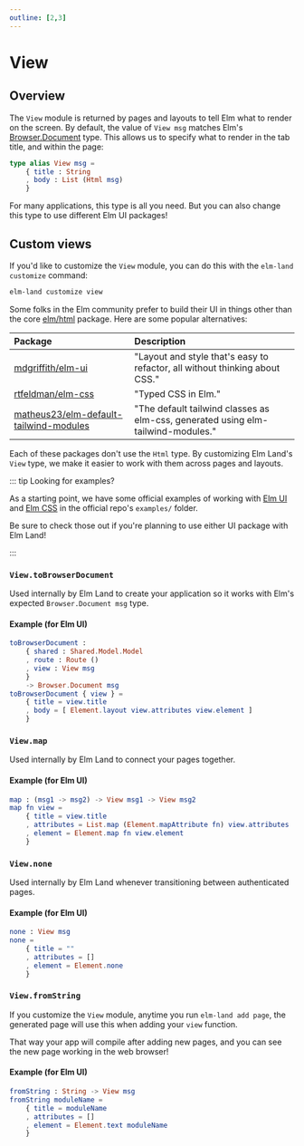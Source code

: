 ```yaml
---
outline: [2,3]
---
```


# View

## Overview

The `View` module is returned by pages and layouts to tell Elm what to render on the screen. By default, the value of `View msg` matches Elm's [Browser.Document](https://package.elm-lang.org/packages/elm/browser/latest/Browser#Document) type. This allows us to specify what to render in the tab title, and within the page:


```elm
type alias View msg =
    { title : String
    , body : List (Html msg)
    }
```

For many applications, this type is all you need. But you can also change this type to use different Elm UI packages!

## Custom views

If you'd like to customize the `View` module, you can do this with the `elm-land customize` command:

```sh
elm-land customize view
```

Some folks in the Elm community prefer to build their UI in things other than the core [elm/html](https://package.elm-lang.org/packages/elm/html/latest/) package. Here are some popular alternatives:

Package | Description
:-- | :--
[mdgriffith/elm-ui](https://package.elm-lang.org/packages/mdgriffith/elm-ui/latest/) | "Layout and style that's easy to refactor, all without thinking about CSS."
[rtfeldman/elm-css](https://package.elm-lang.org/packages/rtfeldman/elm-css/latest/) | "Typed CSS in Elm."
[matheus23/elm-default-tailwind-modules](https://package.elm-lang.org/packages/matheus23/elm-default-tailwind-modules/latest/) | "The default tailwind classes as elm-css, generated using elm-tailwind-modules."

Each of these packages don't use the `Html` type. By customizing Elm Land's `View` type, we make it easier to work with them across pages and layouts.

::: tip Looking for examples?

As a starting point, we have some official examples of working with [Elm UI](https://github.com/elm-land/elm-land/tree/main/examples/12-elm-ui) and [Elm CSS](https://github.com/elm-land/elm-land/tree/main/examples/13-elm-css) in the official repo's `examples/` folder.

Be sure to check those out if you're planning to use either UI package with Elm Land!

:::

### `View.toBrowserDocument`

Used internally by Elm Land to create your application so it works with Elm's expected `Browser.Document msg` type.

#### Example (for Elm UI)

```elm
toBrowserDocument :
    { shared : Shared.Model.Model
    , route : Route ()
    , view : View msg
    }
    -> Browser.Document msg
toBrowserDocument { view } =
    { title = view.title
    , body = [ Element.layout view.attributes view.element ]
    }
```

### `View.map`

Used internally by Elm Land to connect your pages together.

#### Example (for Elm UI)

```elm
map : (msg1 -> msg2) -> View msg1 -> View msg2
map fn view =
    { title = view.title
    , attributes = List.map (Element.mapAttribute fn) view.attributes
    , element = Element.map fn view.element
    }
```

### `View.none`

Used internally by Elm Land whenever transitioning between authenticated pages.

#### Example (for Elm UI)

```elm
none : View msg
none =
    { title = ""
    , attributes = []
    , element = Element.none
    }
```

### `View.fromString`

If you customize the `View` module, anytime you run `elm-land add page`,
the generated page will use this when adding your `view` function.

That way your app will compile after adding new pages, and you can see
the new page working in the web browser!

#### Example (for Elm UI)

```elm
fromString : String -> View msg
fromString moduleName =
    { title = moduleName
    , attributes = []
    , element = Element.text moduleName
    }
```